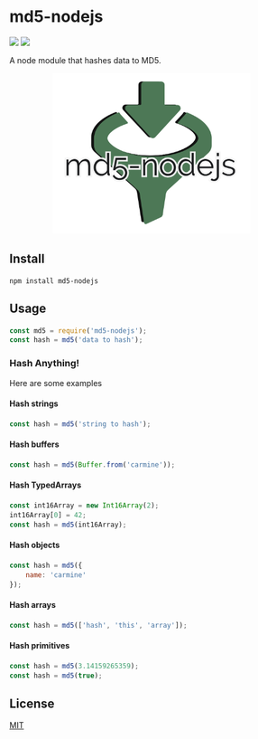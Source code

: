 # md5-nodejs

![](https://travis-ci.org/cdimascio/md5-nodejs.svg?branch=master)
![](https://img.shields.io/badge/license-MIT-blue.svg)

A node module that hashes data to MD5.

<p align="center">
<img src="https://raw.githubusercontent.com/cdimascio/md5-node/master/assets/md5-nodejs.png" width="350px">
</p>

## Install

```shell
npm install md5-nodejs
```

## Usage

```javascript
const md5 = require('md5-nodejs');
const hash = md5('data to hash');
```

### Hash Anything!
Here are some examples

#### Hash strings
```javascript
const hash = md5('string to hash');
```
#### Hash buffers
```javascript
const hash = md5(Buffer.from('carmine'));
```
#### Hash TypedArrays
```javascript
const int16Array = new Int16Array(2);
int16Array[0] = 42;
const hash = md5(int16Array);
```

#### Hash objects
```javascript
const hash = md5({
    name: 'carmine'
});
```

#### Hash arrays
```javascript
const hash = md5(['hash', 'this', 'array']);
```

#### Hash primitives
```javascript
const hash = md5(3.14159265359);
const hash = md5(true);
```


## License
[MIT](LICENSE)
